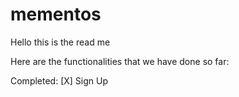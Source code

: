 # mementos

Hello this is the read me 

Here are the functionalities that we have done so far:

Completed: 
[X] Sign Up
